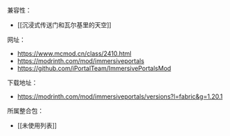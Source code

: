 兼容性：
- [[沉浸式传送门和瓦尔基里的天空]]

网址：
- https://www.mcmod.cn/class/2410.html
- https://modrinth.com/mod/immersiveportals
- https://github.com/iPortalTeam/ImmersivePortalsMod

下载地址：
- https://modrinth.com/mod/immersiveportals/versions?l=fabric&g=1.20.1

所属整合包：
- [[未使用列表]]